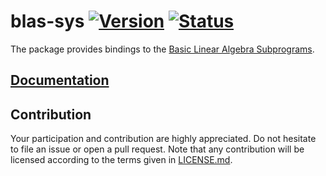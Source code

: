 # blas-sys [![Version][version-img]][version-url] [![Status][status-img]][status-url]

The package provides bindings to the [Basic Linear Algebra Subprograms][1].

## [Documentation][doc]

## Contribution

Your participation and contribution are highly appreciated. Do not hesitate to
file an issue or open a pull request. Note that any contribution will be
licensed according to the terms given in [LICENSE.md](LICENSE.md).

[1]: http://en.wikipedia.org/wiki/Basic_Linear_Algebra_Subprograms

[version-img]: https://img.shields.io/crates/v/blas-sys.svg
[version-url]: https://crates.io/crates/blas-sys
[status-img]: https://travis-ci.org/stainless-steel/blas-sys.svg?branch=master
[status-url]: https://travis-ci.org/stainless-steel/blas-sys
[doc]: https://stainless-steel.github.io/blas-sys
